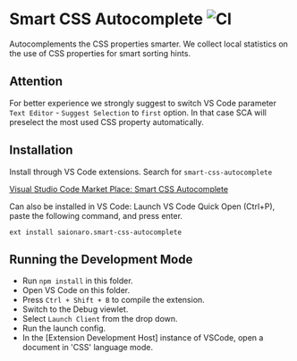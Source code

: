 # Smart CSS Autocomplete ![CI](https://github.com/Saionaro/smart-css-autocomplete/workflows/CI/badge.svg)

Autocomplements the CSS properties smarter. We collect local statistics on the use of CSS properties for smart sorting hints.

## Attention

For better experience we strongly suggest to switch VS Code parameter `Text Editor` - `Suggest Selection` to `first` option.
In that case SCA will preselect the most used CSS property automatically.

## Installation

Install through VS Code extensions. Search for `smart-css-autocomplete`

[Visual Studio Code Market Place: Smart CSS Autocomplete](https://marketplace.visualstudio.com/items?itemName=saionaro.smart-css-autocomplete)

Can also be installed in VS Code: Launch VS Code Quick Open (Ctrl+P), paste the following command, and press enter.

```
ext install saionaro.smart-css-autocomplete
```

## Running the Development Mode

- Run `npm install` in this folder.
- Open VS Code on this folder.
- Press `Ctrl + Shift + B` to compile the extension.
- Switch to the Debug viewlet.
- Select `Launch Client` from the drop down.
- Run the launch config.
- In the [Extension Development Host] instance of VSCode, open a document in 'CSS' language mode.
